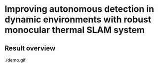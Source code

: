 # Improving autonomous detection in dynamic environments with robust monocular thermal SLAM system

## Result overview
./demo.gif
